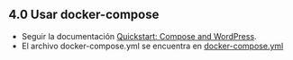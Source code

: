 ## 4.0 Usar docker-compose

- Seguir la documentación [Quickstart: Compose and WordPress](https://docs.docker.com/compose/wordpress/).
- El archivo docker-compose.yml se encuentra en [docker-compose.yml](https://github.com/sirspock/labs/tree/master/beginner/docker-compose)
